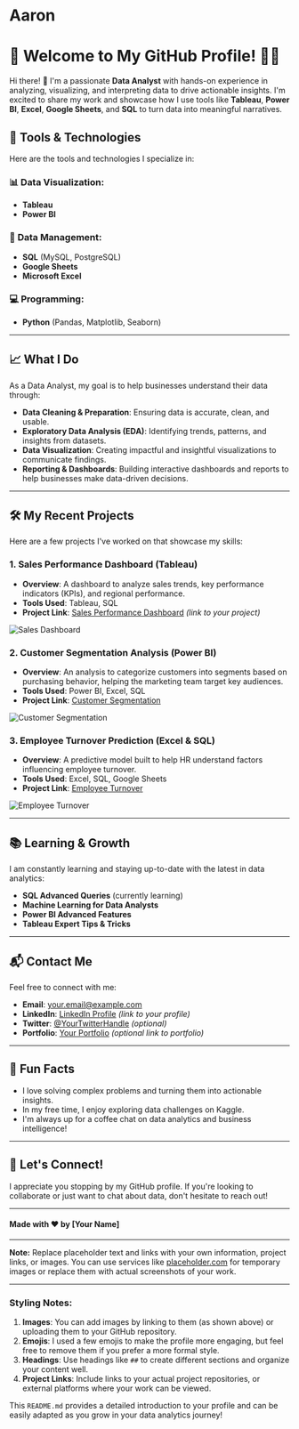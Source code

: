 # Aaron
# 🚀 **Welcome to My GitHub Profile!** 👨‍💻

Hi there! 👋 I'm a passionate **Data Analyst** with hands-on experience in analyzing, visualizing, and interpreting data to drive actionable insights. I'm excited to share my work and showcase how I use tools like **Tableau**, **Power BI**, **Excel**, **Google Sheets**, and **SQL** to turn data into meaningful narratives.

## 🧰 **Tools & Technologies**

Here are the tools and technologies I specialize in:

### 📊 **Data Visualization:**
- **Tableau**
- **Power BI**

### 🧮 **Data Management:**
- **SQL** (MySQL, PostgreSQL)
- **Google Sheets**
- **Microsoft Excel**

### 💻 **Programming:**
- **Python** (Pandas, Matplotlib, Seaborn)

---

## 📈 **What I Do**

As a Data Analyst, my goal is to help businesses understand their data through:

- **Data Cleaning & Preparation**: Ensuring data is accurate, clean, and usable.
- **Exploratory Data Analysis (EDA)**: Identifying trends, patterns, and insights from datasets.
- **Data Visualization**: Creating impactful and insightful visualizations to communicate findings.
- **Reporting & Dashboards**: Building interactive dashboards and reports to help businesses make data-driven decisions.

---

## 🛠️ **My Recent Projects**

Here are a few projects I've worked on that showcase my skills:

### 1. **Sales Performance Dashboard** (Tableau)
   - **Overview**: A dashboard to analyze sales trends, key performance indicators (KPIs), and regional performance.
   - **Tools Used**: Tableau, SQL
   - **Project Link**: [Sales Performance Dashboard](#) *(link to your project)*

   ![Sales Dashboard](https://via.placeholder.com/600x400.png?text=Sales+Dashboard)

### 2. **Customer Segmentation Analysis** (Power BI)
   - **Overview**: An analysis to categorize customers into segments based on purchasing behavior, helping the marketing team target key audiences.
   - **Tools Used**: Power BI, Excel, SQL
   - **Project Link**: [Customer Segmentation](#)

   ![Customer Segmentation](https://via.placeholder.com/600x400.png?text=Customer+Segmentation)

### 3. **Employee Turnover Prediction** (Excel & SQL)
   - **Overview**: A predictive model built to help HR understand factors influencing employee turnover.
   - **Tools Used**: Excel, SQL, Google Sheets
   - **Project Link**: [Employee Turnover](#)

   ![Employee Turnover](https://via.placeholder.com/600x400.png?text=Employee+Turnover)

---

## 📚 **Learning & Growth**

I am constantly learning and staying up-to-date with the latest in data analytics:

- **SQL Advanced Queries** (currently learning)
- **Machine Learning for Data Analysts**
- **Power BI Advanced Features**
- **Tableau Expert Tips & Tricks**

---

## 📬 **Contact Me**

Feel free to connect with me:

- **Email**: [your.email@example.com](mailto:your.email@example.com)
- **LinkedIn**: [LinkedIn Profile](#) *(link to your profile)*
- **Twitter**: [@YourTwitterHandle](#) *(optional)*
- **Portfolio**: [Your Portfolio](#) *(optional link to portfolio)*

---

## 📝 **Fun Facts**

- I love solving complex problems and turning them into actionable insights.
- In my free time, I enjoy exploring data challenges on Kaggle.
- I'm always up for a coffee chat on data analytics and business intelligence!

---

## 👾 **Let's Connect!**

I appreciate you stopping by my GitHub profile. If you're looking to collaborate or just want to chat about data, don't hesitate to reach out!

---

#### Made with ❤️ by [Your Name]

---

**Note:** Replace placeholder text and links with your own information, project links, or images. You can use services like [placeholder.com](https://via.placeholder.com/) for temporary images or replace them with actual screenshots of your work.

---

### Styling Notes:
1. **Images**: You can add images by linking to them (as shown above) or uploading them to your GitHub repository.
2. **Emojis**: I used a few emojis to make the profile more engaging, but feel free to remove them if you prefer a more formal style.
3. **Headings**: Use headings like `##` to create different sections and organize your content well.
4. **Project Links**: Include links to your actual project repositories, or external platforms where your work can be viewed.

This `README.md` provides a detailed introduction to your profile and can be easily adapted as you grow in your data analytics journey!
 

